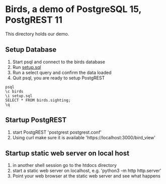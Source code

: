 
# Birds, a demo of PostgreSQL 15, PostgREST 11

This directory holds our demo.

## Setup Database

1. Start psql and connect to the birds database
2. Run [setup.sql](setup.sql)
3. Run a select query and confirm the data loaded
4. Quit psql, you are ready to setup PostgREST

~~~
psql
\c birds
\i setup.sql
SELECT * FROM birds.sighting;
\q
~~~

## Startup PostgREST

1. start PostgREST 'postgrest postgrest.conf'
2. Using curl make sure it is available 'https://localhost:3000/bird_view'

## Startup static web server on local host

1. in another shell session go to the htdocs directory
2. start a static web server on localhost, e.g. 'python3 -m http http.server'
3. Point your web browser at the static web server and see what happens



